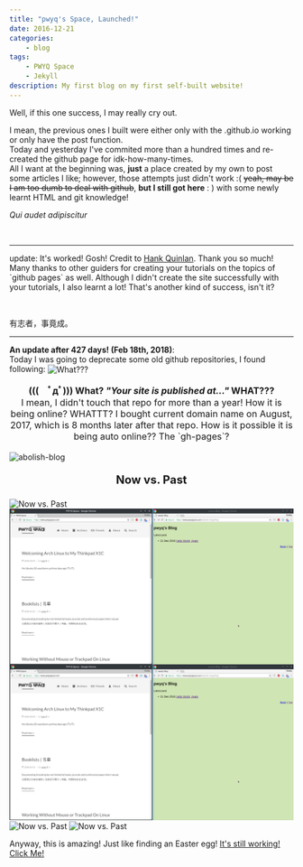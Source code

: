 ```yaml
---
title: "pwyq's Space, Launched!"
date: 2016-12-21
categories:
    - blog
tags:
    - PWYQ Space
    - Jekyll
description: My first blog on my first self-built website!
---
```


<p>Well, if this one success, I may really cry out. <p>
I mean, the previous ones I built were either only with the .github.io working or only have the post function.<br>
Today and yesterday I've commited more than a hundred times and re-created the github page for idk-how-many-times.<br>
All I want at the beginning was, <strong>just</strong> a place created by my own to post some articles I like; however, those attempts just didn't work :( <del>yeah, may be I am too dumb to deal with github</del>, <strong>but I still got here</strong> : ) with some newly learnt HTML and git knowledge!<br></p>

<quote><i>Qui audet adipiscitur</i></quote>

<br>
<hr>

<p>update: It's worked! Gosh! Credit to <a href="http://jmcglone.com/guides/github-pages/" target="_blank">Hank Quinlan</a>. Thank you so much!
Many thanks to other guiders for creating your tutorials on the topics of `github pages` as well. Although I didn't create the site successfully with your tutorials, I also learnt a lot! That's another kind of success, isn't it?</p>
<br>

<p>有志者，事竟成。</p>

<hr>
<p>
<b>An update after 427 days! (Feb 18th, 2018)</b>:
<br />
Today I was going to deprecate some old github repositories, I found following:

<img src="../blog/assets/images/posts/First-Post/wth.png" alt="What???" align="center">
<p style="font-size: 16px" align="center">
    <b> (((　ﾟдﾟ))) What? <i>"Your site is published at..."</i> WHAT???</b><br />
    I mean, I didn't touch that repo for more than a year! How it is being online? WHATTT?
    I bought current domain name on August, 2017, which is 8 months later after that repo.
    How is it possible it is being auto online?? The `gh-pages`?
</p>
<img src="../blog/assets/images/posts/First-Post/abolish-blog.png" alt="abolish-blog" align="center">
<br />
<b><p style="font-size: 20px" align="center"> Now vs. Past</p></b>
<img src="../blog/assets/images/posts/First-Post/now_vs_past.png" alt="Now vs. Past" align="center">
<img src="/assets/images/posts/First-Post/now_vs_past.png" alt="Now vs. Past" align="center">
<img src="assets/images/posts/First-Post/now_vs_past.png" alt="Now vs. Past" align="center">
<img src="/blog/assets/images/posts/First-Post/now_vs_past.png" alt="Now vs. Past" align="center">
<img src="blog/assets/images/posts/First-Post/now_vs_past.png" alt="Now vs. Past" align="center">

Anyway, this is amazing! Just like finding an Easter egg!
<a href="http://www.yanqing-wu.com/abolish--blog/">It's still working! Click Me!</a>
</p>

